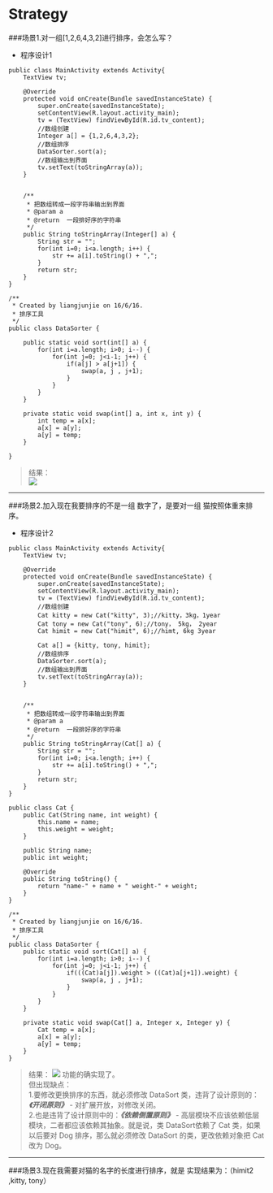 # Strategy

###场景1.对一组[1,2,6,4,3,2]进行排序，会怎么写？

* 程序设计1

```
public class MainActivity extends Activity{
    TextView tv;

    @Override
    protected void onCreate(Bundle savedInstanceState) {
        super.onCreate(savedInstanceState);
        setContentView(R.layout.activity_main);
        tv = (TextView) findViewById(R.id.tv_content);
        //数组创建
        Integer a[] = {1,2,6,4,3,2};
        //数组排序
        DataSorter.sort(a);
        //数组输出到界面
        tv.setText(toStringArray(a));
    }


    /**
     * 把数组转成一段字符串输出到界面
     * @param a
     * @return  一段排好序的字符串
     */
    public String toStringArray(Integer[] a) {
        String str = "";
        for(int i=0; i<a.length; i++) {
            str += a[i].toString() + ",";
        }
        return str;
    }
}
```

```
/**
 * Created by liangjunjie on 16/6/16.
 * 排序工具
 */
public class DataSorter {

    public static void sort(int[] a) {
        for(int i=a.length; i>0; i--) {
            for(int j=0; j<i-1; j++) {
                if(a[j] > a[j+1]) {
                    swap(a, j , j+1);
                }
            }
        }
    }

    private static void swap(int[] a, int x, int y) {
        int temp = a[x];
        a[x] = a[y];
        a[y] = temp;
    }

}
```



> 结果：<br>
> ![](36647C2C-F803-44FD-9380-AC749638C600.png)



---



###场景2.加入现在我要排序的不是一组 数字了，是要对一组 猫按照体重来排序。

* 程序设计2

```
public class MainActivity extends Activity{
    TextView tv;

    @Override
    protected void onCreate(Bundle savedInstanceState) {
        super.onCreate(savedInstanceState);
        setContentView(R.layout.activity_main);
        tv = (TextView) findViewById(R.id.tv_content);
        //数组创建
        Cat kitty = new Cat("kitty", 3);//kitty，3kg，1year
        Cat tony = new Cat("tony", 6);//tony， 5kg， 2year
        Cat himit = new Cat("himit", 6);//himt, 6kg 3year

        Cat a[] = {kitty, tony, himit};
        //数组排序
        DataSorter.sort(a);
        //数组输出到界面
        tv.setText(toStringArray(a));
    }


    /**
     * 把数组转成一段字符串输出到界面
     * @param a
     * @return  一段排好序的字符串
     */
    public String toStringArray(Cat[] a) {
        String str = "";
        for(int i=0; i<a.length; i++) {
            str += a[i].toString() + ",";
        }
        return str;
    }
}
```

```
public class Cat {
    public Cat(String name, int weight) {
        this.name = name;
        this.weight = weight;
    }

    public String name;
    public int weight;

    @Override
    public String toString() {
        return "name-" + name + " weight-" + weight;
    }
}
```
```
/**
 * Created by liangjunjie on 16/6/16.
 * 排序工具
 */
public class DataSorter {
    public static void sort(Cat[] a) {
        for(int i=a.length; i>0; i--) {
            for(int j=0; j<i-1; j++) {
                if(((Cat)a[j]).weight > ((Cat)a[j+1]).weight) {
                    swap(a, j , j+1);
                }
            }
        }
    }

    private static void swap(Cat[] a, Integer x, Integer y) {
        Cat temp = a[x];
        a[x] = a[y];
        a[y] = temp;
    }
}
```

> 结果：
> ![](93C2786F-F11E-44AE-ADE4-7FD52121C84C.png)
功能的确实现了。<br>
但出现缺点：<br>
1.要修改更换排序的东西，就必须修改 DataSort 类，违背了设计原则的：***《开闭原则》*** - 对扩展开放，对修改关闭。<br>
2.也是违背了设计原则中的：***《依赖倒置原则》*** - 高层模块不应该依赖低层模块，二者都应该依赖其抽象。就是说，类 DataSort依赖了 Cat 类，如果以后要对 Dog 排序，那么就必须修改 DataSort 的类，更改依赖对象把 Cat 改为 Dog。

---

###场景3.现在我需要对猫的名字的长度进行排序，就是 实现结果为：（himit2 ,kitty, tony）
